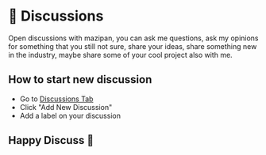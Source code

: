 # 🤼 Discussions

Open discussions with mazipan, you can ask me questions, ask my opinions for something that you still not sure, share your ideas, share something new in the industry, maybe share some of your cool project also with me. 

## How to start new discussion

- Go to [Discussions Tab](https://github.com/mazipan/discussions/discussions)
- Click "Add New Discussion"
- Add a label on your discussion

## Happy Discuss 🤩
